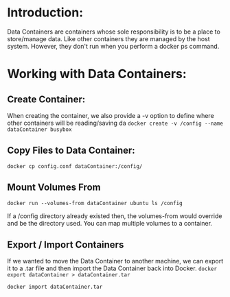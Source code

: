 # Introduction:
Data Containers are containers whose sole responsibility is to be a place to store/manage data.
Like other containers they are managed by the host system. However, they don't run when you perform a docker ps command.
# Working with Data Containers:
## Create Container:
When creating the container, we also provide a -v option to define where other containers will be reading/saving da
`docker create -v /config --name dataContainer busybox`
## Copy Files to Data Container:
`docker cp config.conf dataContainer:/config/`
## Mount Volumes From
`docker run --volumes-from dataContainer ubuntu ls /config`

If a /config directory already existed then, the volumes-from would override and be the directory used. You can map multiple volumes to a container.
## Export / Import Containers
If we wanted to move the Data Container to another machine, we can export it to a .tar file and then import the Data Container back into Docker.
`docker export dataContainer > dataContainer.tar`

`docker import dataContainer.tar`
